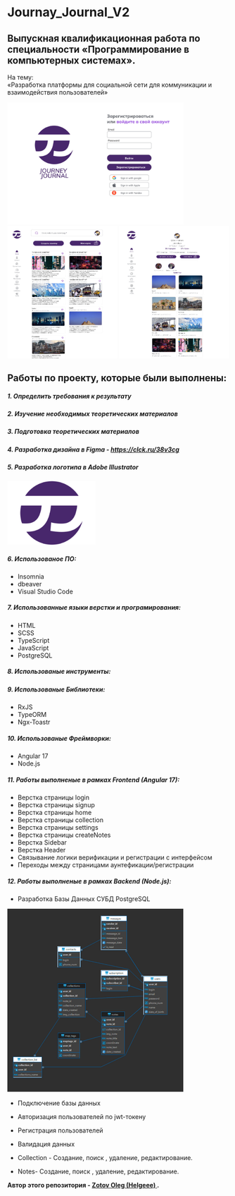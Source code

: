 # Journay_Journal_V2

## Выпускная квалификационная работа по специальности «Программирование в компьютерных системах». 

<p> На тему: <br>
 «Разработка платформы для социальной сети для коммуникации и взаимодействия пользователей»</p> 
<p>
  <img src="Readme/C1.jpg" width="400"> 
  <br>
  <img src="Readme/C2.jpg" width="250" height="300" >
  <img src="Readme/C3.jpg" width="250" height="300" >
</p>

## Работы по проекту, которые были выполнены:
##### 1. Определить требования к результату
##### 2. Изучение необходимых теоретических материалов
##### 3. Подготовка теоретических материалов
##### 4. Разработка дизайна в Figma - https://clck.ru/38v3cg
##### 5. Разработка логотипа в Adobe Illustrator 
<p>
    <img src="/Readme/JJ01.svg" width="200" >
</p>


##### 6. Использованое ПО:
- Insomnia
- dbeaver
- Visual Studio Code
##### 7. Использованные языки верстки и програмирования:
- HTML  
- SCSS
- TypeScript
- JavaScript
- PostgreSQL 
##### 8. Использованые инструменты:

##### 9. Использованые Библиотеки:
- RxJS
- TypeORM
- Ngx-Toastr

##### 10. Использованые Фреймворки:
- Angular 17
- Node.js

##### 11. Работы выполненые в рамках Frontend  (Angular 17): 
- Верстка страницы login
- Верстка страницы signup
- Верстка страницы home
- Верстка страницы collection
- Верстка страницы settings
- Верстка страницы createNotes
- Верстка Sidebar 
- Верстка Header
- Связывание логики верификации и регистрации с интерфейсом
- Переходы между страницами аунтефикации/регистрации 


<!-- Верстка модального окна:
    - Модального окна "Создание заметки",
    - одального окна "Моя карта",
    - Модального окна "Создание подборки" -->

##### 12. Работы выполненые в рамках Backend (Node.js): 

- Разработка Базы Данных СУБД PostgreSQL 
<div>
     <img src="Readme/image.jpg" width="400" >
</div>  

- Подключение базы данных
- Авторизация пользователей по jwt-токену
- Регистрация пользователей 
- Валидация данных 

- Collection - Создание, поиск , удаление, редактирование.
- Notes- Создание, поиск , удаление, редактирование.







**Автор этого репозитория - [ Zotov Oleg (Helgeee) ](https://github.com/Helgeee).**